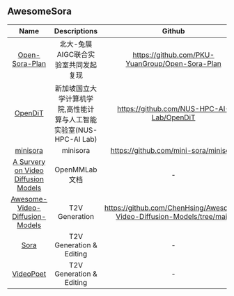 ## AwesomeSora

| Name | Descriptions | Github|
|:-----:|:-----:|:-----:|
| [Open-Sora-Plan](https://github.com/PKU-YuanGroup/Open-Sora-Plan)  | 北大-兔展AIGC联合实验室共同发起复现 | https://github.com/PKU-YuanGroup/Open-Sora-Plan|
| [OpenDiT](https://github.com/NUS-HPC-AI-Lab/OpenDiT)  | 新加坡国立大学计算机学院,高性能计算与人工智能实验室(NUS-HPC-AI Lab) | https://github.com/NUS-HPC-AI-Lab/OpenDiT|
| [minisora](https://github.com/mini-sora/minisora)  | minisora | https://github.com/mini-sora/minisora|
| [A Survery on Video Diffusion Models](https://aicarrier.feishu.cn/file/Ds0BbCAo6oTazdxxo3Zciw1Nnne)  | OpenMMLab 文档 | -|
| [Awesome-Video-Diffusion-Models](https://github.com/ChenHsing/Awesome-Video-Diffusion-Models/tree/main)  | T2V Generation | https://github.com/ChenHsing/Awesome-Video-Diffusion-Models/tree/main|
| [Sora](https://openai.com/sora)  | T2V Generation & Editing | -|
| [VideoPoet](https://blog.research.google/2023/12/videopoet-large-language-model-for-zero.html)  | T2V Generation & Editing | -|
